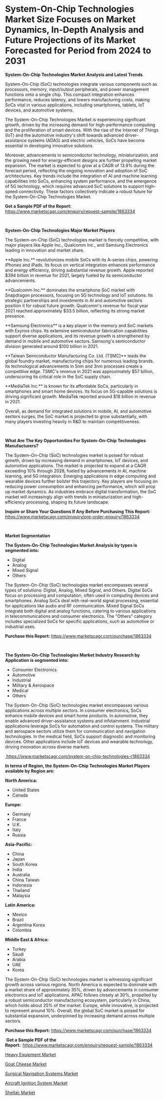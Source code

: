 <p><h1>System-On-Chip Technologies Market Size Focuses on Market Dynamics, In-Depth Analysis and Future Projections of its Market Forecasted for Period from 2024 to 2031</h1></p><p><strong>System-On-Chip Technologies Market Analysis and Latest Trends</strong></p>
<p><p>System-On-Chip (SoC) technologies integrate various components such as processors, memory, input/output peripherals, and power management functions onto a single chip. This compact integration enhances performance, reduces latency, and lowers manufacturing costs, making SoCs vital in various applications, including smartphones, tablets, IoT devices, and automotive systems. </p><p>The System-On-Chip Technologies Market is experiencing significant growth, driven by the increasing demand for high-performance computing and the proliferation of smart devices. With the rise of the Internet of Things (IoT) and the automotive industry's shift towards advanced driver-assistance systems (ADAS) and electric vehicles, SoCs have become essential in developing innovative solutions. </p><p>Moreover, advancements in semiconductor technology, miniaturization, and the growing need for energy-efficient designs are further propelling market expansion. The market is expected to grow at a CAGR of 13.9% during the forecast period, reflecting the ongoing innovation and adoption of SoC architectures. Key trends include the integration of AI and machine learning capabilities into SoCs, enhancing system performance, and the emergence of 5G technology, which requires advanced SoC solutions to support high-speed connectivity. These factors collectively indicate a robust future for the System-On-Chip Technologies Market.</p></p>
<p><strong>Get a Sample PDF of the Report:&nbsp;</strong> <a href="https://www.marketscagr.com/enquiry/request-sample/1863334?utm_campaign=1186&utm_medium=2&utm_source=Github&utm_content=ia&utm_term=21102024&utm_id=system-on-chip-technologies">https://www.marketscagr.com/enquiry/request-sample/1863334</a></p>
<p>&nbsp;</p>
<p><strong>System-On-Chip Technologies Major Market Players</strong></p>
<p><p>The System-on-Chip (SoC) technologies market is fiercely competitive, with major players like Apple Inc., Qualcomm Inc., and Samsung Electronics leading in innovation and market share.</p><p>**Apple Inc.** revolutionizes mobile SoCs with its A-series chips, powering iPhones and iPads. Its focus on vertical integration enhances performance and energy efficiency, driving substantial revenue growth. Apple reported $394 billion in revenue for 2021, largely fueled by its semiconductor advancements.</p><p>**Qualcomm Inc.** dominates the smartphone SoC market with Snapdragon processors, focusing on 5G technology and IoT solutions. Its strategic partnerships and investments in AI and automotive sectors position it for robust future growth. Qualcomm's revenue for fiscal year 2021 reached approximately $33.5 billion, reflecting its strong market presence.</p><p>**Samsung Electronics** is a key player in the memory and SoC markets with Exynos chips. Its extensive semiconductor fabrication capabilities support diverse applications, and its revenue growth is strengthened by demand in mobile and automotive sectors. Samsung's semiconductor division generated around $100 billion in 2021.</p><p>**Taiwan Semiconductor Manufacturing Co. Ltd. (TSMC)** leads the global foundry market, manufacturing chips for numerous leading brands. Its technological advancements in 5nm and 3nm processes create a competitive edge. TSMC's revenue in 2021 was approximately $57 billion, underscoring its critical role in the SoC supply chain.</p><p>**MediaTek Inc.** is known for its affordable SoCs, particularly in smartphones and smart home devices. Its focus on 5G-capable solutions is driving significant growth. MediaTek reported around $18 billion in revenue in 2021.</p><p>Overall, as demand for integrated solutions in mobile, AI, and automotive sectors surges, the SoC market is projected to grow substantially, with many players investing heavily in R&D to maintain competitiveness.</p></p>
<p>&nbsp;</p>
<p><strong>What Are The Key Opportunities For System-On-Chip Technologies Manufacturers?</strong></p>
<p><p>The System-On-Chip (SoC) technologies market is poised for robust growth, driven by increasing demand in smartphones, IoT devices, and automotive applications. The market is projected to expand at a CAGR exceeding 10% through 2028, fueled by advancements in AI, machine learning, and 5G integration. Emerging applications in edge computing and wearable devices further bolster this trajectory. Key players are focusing on reducing power consumption and enhancing performance, which will prop up market dynamics. As industries embrace digital transformation, the SoC market will increasingly align with trends in miniaturization and high-efficiency processing, shaping its future landscape.</p></p>
<p><strong>Inquire or Share Your Questions If Any Before Purchasing This Report:</strong> <a href="https://www.marketscagr.com/enquiry/pre-order-enquiry/1863334?utm_campaign=1186&utm_medium=2&utm_source=Github&utm_content=ia&utm_term=21102024&utm_id=system-on-chip-technologies">https://www.marketscagr.com/enquiry/pre-order-enquiry/1863334</a></p>
<p>&nbsp;</p>
<p><strong>Market Segmentation</strong></p>
<p><strong>The System-On-Chip Technologies Market Analysis by types is segmented into:</strong></p>
<p><ul><li>Digital</li><li>Analog</li><li>Mixed Signal</li><li>Others</li></ul></p>
<p><p>The System-On-Chip (SoC) technologies market encompasses several types of solutions: Digital, Analog, Mixed Signal, and Others. Digital SoCs focus on processing and computation, often used in computing devices and smartphones. Analog SoCs deal with real-world signal processing, essential for applications like audio and RF communication. Mixed Signal SoCs integrate both digital and analog functions, catering to various applications in telecommunications and consumer electronics. The "Others" category includes specialized SoCs for specific applications, such as automotive or industrial uses.</p></p>
<p><strong>Purchase this Report:&nbsp;</strong><a href="https://www.marketscagr.com/purchase/1863334?utm_campaign=1186&utm_medium=2&utm_source=Github&utm_content=ia&utm_term=21102024&utm_id=system-on-chip-technologies">https://www.marketscagr.com/purchase/1863334</a></p>
<p>&nbsp;</p>
<p><strong>The System-On-Chip Technologies Market Industry Research by Application is segmented into:</strong></p>
<p><ul><li>Consumer Electronics</li><li>Automotive</li><li>Industrial</li><li>Military & Aerospace</li><li>Medical</li><li>Others</li></ul></p>
<p><p>The System-On-Chip (SoC) technologies market encompasses various applications across multiple sectors. In consumer electronics, SoCs enhance mobile devices and smart home products. In automotive, they enable advanced driver-assistance systems and infotainment. Industrial applications leverage SoCs for automation and control systems. The military and aerospace sectors utilize them for communication and navigation technologies. In the medical field, SoCs support diagnostic and monitoring devices. Other applications include IoT devices and wearable technology, driving innovation across diverse markets.</p></p>
<p><a href="https://www.marketscagr.com/system-on-chip-technologies-r1863334?utm_campaign=1186&utm_medium=2&utm_source=Github&utm_content=ia&utm_term=21102024&utm_id=system-on-chip-technologies">&nbsp;https://www.marketscagr.com/system-on-chip-technologies-r1863334</a></p>
<p><strong>In terms of Region, the System-On-Chip Technologies Market Players available by Region are:</strong></p>
<p>
    <p> <strong> North America: </strong>
        <ul>
            <li>United States</li>
            <li>Canada</li>
        </ul>
        </p> 
    <p> <strong> Europe: </strong>
        <ul>
            <li>Germany</li>
            <li>France</li>
            <li>U.K.</li>
            <li>Italy</li>
            <li>Russia</li>
        </ul>
        </p> 
    <p> <strong> Asia-Pacific: </strong>
        <ul>
            <li>China</li>
            <li>Japan</li>
            <li>South Korea</li>
            <li>India</li>
            <li>Australia</li>
            <li>China Taiwan</li>
            <li>Indonesia</li>
            <li>Thailand</li>
            <li>Malaysia</li>
        </ul>
        </p> 
    <p> <strong> Latin America: </strong>
        <ul>
            <li>Mexico</li>
            <li>Brazil</li>
            <li>Argentina Korea</li>
            <li>Colombia</li>
        </ul>
        </p> 
    <p> <strong> Middle East & Africa: </strong>
        <ul>
            <li>Turkey</li>
            <li>Saudi</li>
            <li>Arabia</li>
            <li>UAE</li>
            <li>Korea</li>
        </ul>
    </p>
    </p>
<p><p>The System-On-Chip (SoC) technologies market is witnessing significant growth across various regions. North America is expected to dominate with a market share of approximately 35%, driven by advancements in consumer electronics and IoT applications. APAC follows closely at 30%, propelled by a robust semiconductor manufacturing ecosystem, particularly in China, which holds about 25% of the market. Europe, while innovative, is projected to represent around 10%. Overall, the global SoC market is poised for substantial expansion, underpinned by increasing demand across multiple sectors.</p></p>
<p><strong>Purchase this Report: </strong><a href="https://www.marketscagr.com/purchase/1863334?utm_campaign=1186&utm_medium=2&utm_source=Github&utm_content=ia&utm_term=21102024&utm_id=system-on-chip-technologies">https://www.marketscagr.com/purchase/1863334</a></p>
<p>&nbsp;<strong>Get a Sample PDF of the Report:&nbsp;&nbsp;</strong><a href="https://www.marketscagr.com/enquiry/request-sample/1863334?utm_campaign=1186&utm_medium=2&utm_source=Github&utm_content=ia&utm_term=21102024&utm_id=system-on-chip-technologies">https://www.marketscagr.com/enquiry/request-sample/1863334</a></p>
<p><strong></strong></p>
<p><p><a href="https://www.linkedin.com/pulse/heavy-equipment-market-outlook-forecast-from-2024-2031-mvgcc?utm_campaign=1186&utm_medium=2&utm_source=Github&utm_content=ia&utm_term=21102024&utm_id=system-on-chip-technologies">Heavy Equipment Market</a></p><p><a href="https://www.linkedin.com/pulse/global-goat-cheese-market-opportunities-challenges2024-2031-zmvfc?utm_campaign=1186&utm_medium=2&utm_source=Github&utm_content=ia&utm_term=21102024&utm_id=system-on-chip-technologies">Goat Cheese Market</a></p><p><a href="https://www.linkedin.com/pulse/surgical-navigation-systems-market-emerging-trends-future-p6c9c?utm_campaign=1186&utm_medium=2&utm_source=Github&utm_content=ia&utm_term=21102024&utm_id=system-on-chip-technologies">Surgical Navigation Systems Market</a></p><p><a href="https://www.linkedin.com/pulse/market-leaders-laggards-global-aircraft-ignition-system-trends-md3rc?utm_campaign=1186&utm_medium=2&utm_source=Github&utm_content=ia&utm_term=21102024&utm_id=system-on-chip-technologies">Aircraft Ignition System Market</a></p><p><a href="https://www.linkedin.com/pulse/unveiling-market-trends-global-shellac-growth-regional-ob8qc?utm_campaign=1186&utm_medium=2&utm_source=Github&utm_content=ia&utm_term=21102024&utm_id=system-on-chip-technologies">Shellac Market</a></p></p>